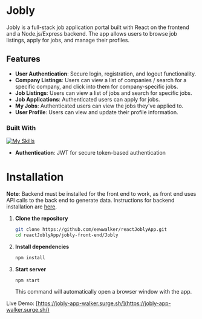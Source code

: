 # Jobly
Jobly is a full-stack job application portal built with React on the frontend and a Node.js/Express backend. The app allows users to browse job listings, apply for jobs, and manage their profiles.

## Features

- **User Authentication**: Secure login, registration, and logout functionality.
- **Company Listings**: Users can view a list of companies / search for a specific company, and click into them for company-specific jobs.
- **Job Listings**: Users can view a list of jobs and search for specific jobs.
- **Job Applications**: Authenticated users can apply for jobs.
- **My Jobs**: Authenticated users can view the jobs they've applied to.
- **User Profile**: Users can view and update their profile information.

### Built With
[![My Skills](https://skillicons.dev/icons?i=react,bootstrap)](https://skillicons.dev)
- **Authentication**: JWT for secure token-based authentication


# Installation
**Note**: Backend must be installed for the front end to work, as front end uses API calls to the back end to generate data. Instructions for backend installation are [here](https://github.com/eewwalker/expressJoblyBackend.git). 

1. **Clone the repository**
   ```bash
   git clone https://github.com/eewwalker/reactJoblyApp.git
   cd reactJoblyApp/jobly-front-end/Jobly  
   ```
2. **Install dependencies**
   ```bash
   npm install
   ```
3. **Start server**
   ```bash
   npm start
   ```
   This command will automatically open a browser window with the app.


Live Demo: [https://jobly-app-walker.surge.sh/](https://jobly-app-walker.surge.sh/)

   
